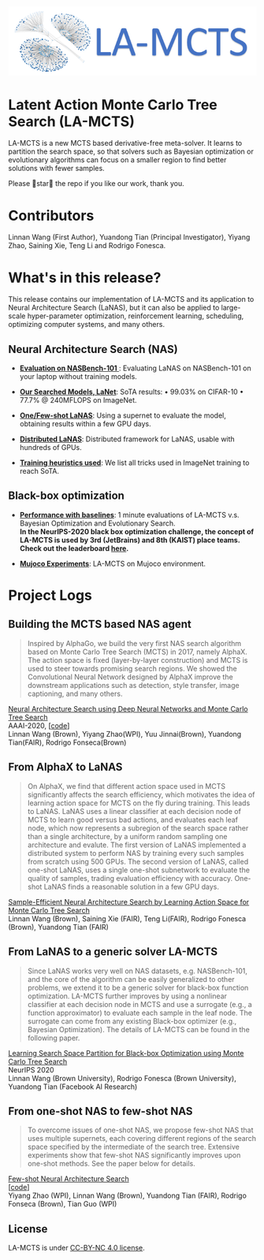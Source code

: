 <p align="center">
<img src='https://github.com/linnanwang/paper-image-repo/blob/master/LA-MCTS/logo.png?raw=true' width="600">
</p>

# Latent Action Monte Carlo Tree Search (LA-MCTS)

LA-MCTS is a new MCTS based derivative-free meta-solver. It learns to partition the search space, so that solvers such as Bayesian optimization or evolutionary algorithms can focus on a smaller region to find better solutions with fewer samples.

Please 🌟star🌟  the repo if you like our work, thank you.

# Contributors
Linnan Wang (First Author), Yuandong Tian (Principal Investigator), Yiyang Zhao, Saining Xie, Teng Li and Rodrigo Fonesca.

# What's in this release?

This release contains our implementation of LA-MCTS and its application to Neural Architecture Search (LaNAS), but it can also be applied to large-scale hyper-parameter optimization, reinforcement learning, scheduling, optimizing computer systems, and many others.

## Neural Architecture Search (NAS) 
- <a href="./LaNAS/LaNAS_NASBench101">**Evaluation on NASBench-101** </a>: Evaluating LaNAS on NASBench-101 on your laptop without training models. 

- <a href="./LaNAS/LaNet">**Our Searched Models, LaNet**</a>: SoTA results: • 99.03% on CIFAR-10 • 77.7% @ 240MFLOPS on ImageNet.

- <a href="./LaNAS/one-shot_LaNAS">**One/Few-shot LaNAS**</a>: Using a supernet to evaluate the model, obtaining results within a few GPU days.

- <a href="./LaNAS/Distributed_LaNAS">**Distributed LaNAS**</a>: Distributed framework for LaNAS, usable with hundreds of GPUs.

- <a href="./LaNAS/LaNet">**Training heuristics used**</a>: We list all tricks used in ImageNet training to reach SoTA. 

## Black-box optimization 
- <a href="./LA-MCTS">**Performance with baselines**</a>: 1 minute evaluations of LA-MCTS v.s. Bayesian Optimization and Evolutionary Search. </br>
  **In the NeurIPS-2020 black box optimization challenge, the concept of LA-MCTS is used by 3rd (JetBrains) and 8th (KAIST) place teams. Check out the leaderboard <a href="https://bbochallenge.com/leaderboard">here</a>.**

- <a href="./LA-MCTS">**Mujoco Experiments**</a>: LA-MCTS on Mujoco environment. 


#  Project Logs
## Building the MCTS based NAS agent

>Inspired by AlphaGo, we build the very first NAS search algorithm based on Monte Carlo Tree Search (MCTS) in 2017, namely AlphaX. The action space is fixed (layer-by-layer construction) and MCTS is used to steer towards promising search regions. We showed the Convolutional Neural Network designed by AlphaX improve the downstream applications such as detection, style transfer, image captioning, and many others.

<a href="https://arxiv.org/pdf/1805.07440.pdf">Neural Architecture Search using Deep Neural Networks and Monte Carlo Tree Search</a> </br>
AAAI-2020, [<a href="https://github.com/linnanwang/AlphaX-NASBench101">code</a>]</br>
Linnan Wang (Brown), Yiyang Zhao(WPI), Yuu Jinnai(Brown), Yuandong Tian(FAIR), Rodrigo Fonseca(Brown)</br>

## From AlphaX to LaNAS
>On AlphaX, we find that different action space used in MCTS significantly affects the search efficiency, which motivates the idea of learning action space for MCTS on the fly during training.
This leads to LaNAS. 
LaNAS uses a linear classifier at each decision node of MCTS to learn good versus bad actions, and evaluates each leaf node, which now represents a subregion of the search space rather than a single architecture, by a uniform random sampling one architecture and evalute. 
The first version of LaNAS implemented a distributed system to perform NAS by training every such samples from scratch using 500 GPUs. 
The second version of LaNAS, called one-shot LaNAS, uses a single one-shot subnetwork to evaluate the quality of samples, trading evaluation efficiency with accuracy. 
One-shot LaNAS finds a reasonable solution in a few GPU days.  

<a href="https://linnanwang.github.io/latent-actions.pdf">Sample-Efficient Neural Architecture Search by Learning Action Space for Monte Carlo Tree Search</a> </br>
Linnan Wang (Brown), Saining Xie (FAIR), Teng Li(FAIR), Rodrigo Fonesca (Brown), Yuandong Tian (FAIR)</br>

## From LaNAS to a generic solver LA-MCTS
> Since LaNAS works very well on NAS datasets, e.g. NASBench-101, and the core of the algorithm can be easily generalized to other problems, we extend it to be a generic solver for black-box function optimization. 
LA-MCTS further improves by using a nonlinear classifier at each decision node in MCTS and use a surrogate (e.g., a function approximator) to evaluate each sample in the leaf node. 
The surrogate can come from any existing Black-box optimizer (e.g., Bayesian Optimization). 
The details of LA-MCTS can be found in the following paper.  

<a href="https://arxiv.org/abs/2007.00708">Learning Search Space Partition for Black-box Optimization using Monte Carlo Tree Search</a> </br>
NeurIPS 2020 </br>
Linnan Wang (Brown University), Rodrigo Fonesca (Brown University), Yuandong Tian (Facebook AI Research) </br>

## From one-shot NAS to few-shot NAS
> To overcome issues of one-shot NAS, we propose few-shot NAS that uses multiple supernets, each covering different regions of the search space specified by the intermediate of the search tree. Extensive experiments show that few-shot NAS significantly improves upon one-shot methods. See the paper below for details.

<a href="https://arxiv.org/abs/2006.06863">Few-shot Neural Architecture Search</a> </br> [<a href="https://github.com/aoiang/few-shot-NAS">code</a>] </br>
Yiyang Zhao (WPI), Linnan Wang (Brown), Yuandong Tian (FAIR), Rodrigo Fonseca (Brown), Tian Guo (WPI)


## License
LA-MCTS is under [CC-BY-NC 4.0 license](./LICENSE).
